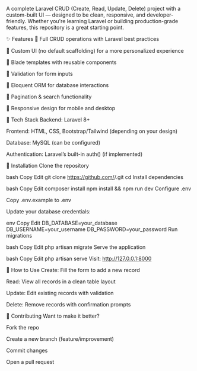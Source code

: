 A complete Laravel CRUD (Create, Read, Update, Delete) project with a custom-built UI — designed to be clean, responsive, and developer-friendly.
Whether you're learning Laravel or building production-grade features, this repository is a great starting point.

✨ Features
🔹 Full CRUD operations with Laravel best practices

🔹 Custom UI (no default scaffolding) for a more personalized experience

🔹 Blade templates with reusable components

🔹 Validation for form inputs

🔹 Eloquent ORM for database interactions

🔹 Pagination & search functionality

🔹 Responsive design for mobile and desktop

📂 Tech Stack
Backend: Laravel 8+

Frontend: HTML, CSS, Bootstrap/Tailwind (depending on your design)

Database: MySQL (can be configured)

Authentication: Laravel’s built-in auth() (if implemented)

🚀 Installation
Clone the repository

bash
Copy
Edit
git clone https://github.com/<your-username>/<repo-name>.git
cd <repo-name>
Install dependencies

bash
Copy
Edit
composer install
npm install && npm run dev
Configure .env

Copy .env.example to .env

Update your database credentials:

env
Copy
Edit
DB_DATABASE=your_database
DB_USERNAME=your_username
DB_PASSWORD=your_password
Run migrations

bash
Copy
Edit
php artisan migrate
Serve the application

bash
Copy
Edit
php artisan serve
Visit: http://127.0.0.1:8000

📖 How to Use
Create: Fill the form to add a new record

Read: View all records in a clean table layout

Update: Edit existing records with validation

Delete: Remove records with confirmation prompts

🤝 Contributing
Want to make it better?

Fork the repo

Create a new branch (feature/improvement)

Commit changes

Open a pull request
